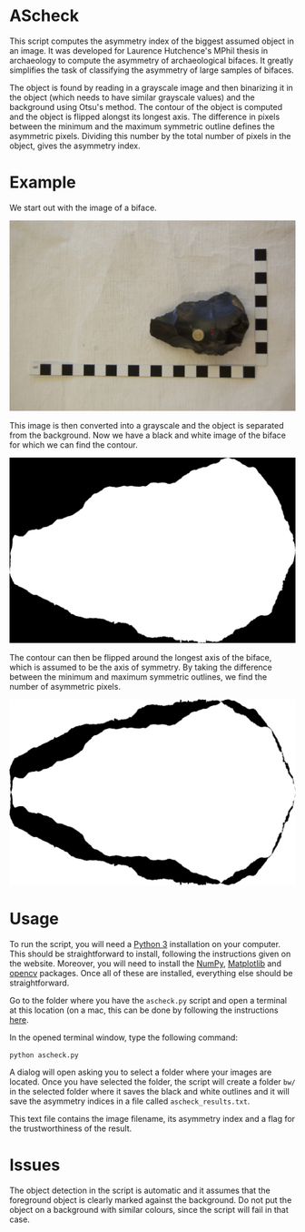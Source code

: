 # AScheck
This script computes the asymmetry index of the biggest assumed object in an image. It was developed for Laurence Hutchence's MPhil thesis in archaeology to compute the asymmetry of archaeological bifaces. It greatly simplifies the task of classifying the asymmetry of large samples of bifaces.

The object is found by reading in a grayscale image and then binarizing it in the object (which needs to have similar grayscale values) and the background using Otsu's method. The contour of the object is computed and the object is flipped alongst its longest axis. The difference in pixels between the minimum and the maximum symmetric outline defines the asymmetric pixels. Dividing this number by the total number of pixels in the object, gives the asymmetry index.

# Example
We start out with the image of a biface.

![alt text](https://github.com/StijnDebackere/AScheck/blob/master/example.jpg "Biface image")

This image is then converted into a grayscale and the object is separated from the background. Now we have a black and white image of the biface for which we can find the contour.

![alt text](https://github.com/StijnDebackere/AScheck/blob/master/example_bw.jpg "Biface image black and white")

The contour can then be flipped around the longest axis of the biface, which is assumed to be the axis of symmetry. By taking the difference between the minimum and maximum symmetric outlines, we find the number of asymmetric pixels.

![alt text](https://github.com/StijnDebackere/AScheck/blob/master/example_asymmetric_pixels.jpg "Asymmetric pixels")

# Usage
To run the script, you will need a [Python 3](https://www.python.org/downloads/)
installation on your computer. This should be straightforward to install,
following the instructions given on the website. Moreover, you will need to
install the [NumPy](https://www.scipy.org/install.html),
[Matplotlib](https://matplotlib.org/users/installing.html) and
[opencv](https://pypi.org/project/opencv-python/) packages. Once all of these
are installed, everything else should be straightforward.

Go to the folder where you have the `ascheck.py` script and open a terminal at
this location (on a mac, this can be done by following the instructions
[here](https://stackoverflow.com/q/420456).

In the opened terminal window, type the following command:

```
python ascheck.py
```

A dialog will open asking you to select a folder where your images are
located. Once you have selected the folder, the script will create a folder `bw/`
in the selected folder where it saves the black and white outlines and it will
save the asymmetry indices in a file called `ascheck_results.txt`.

This text file contains the image filename, its asymmetry index and a flag for
the trustworthiness of the result.

# Issues
The object detection in the script is automatic and it assumes that the
foreground object is clearly marked against the background. Do not put the
object on a background with similar colours, since the script will fail in that
case.
